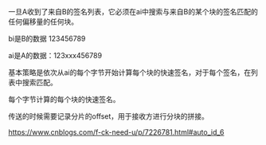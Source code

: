 

一旦A收到了来自B的签名列表，它必须在ai中搜索与来自B的某个块的签名匹配的任何偏移量的任何块。

bi是B的数据    123456789

ai是A的数据：123xxx456789

基本策略是依次从ai的每个字节开始计算每个块的快速签名，对于每个签名，在列表中搜索匹配。

每个字节计算的每个块的快速签名。








传送的时候需要记录分片的offset，用于接收方进行分块的拼接。

https://www.cnblogs.com/f-ck-need-u/p/7226781.html#auto_id_6

